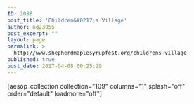 ```yaml
---
ID: 2088
post_title: 'Children&#8217;s Village'
author: ng23055
post_excerpt: ""
layout: page
permalink: >
  http://www.shepherdmaplesyrupfest.org/childrens-village
published: true
post_date: 2017-04-08 00:25:29
---
```

[aesop_collection collection="109" columns="1" splash="off" order="default" loadmore="off"]